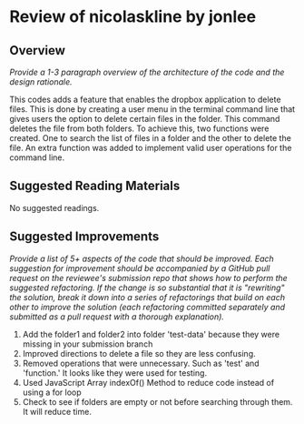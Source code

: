 # Review of nicolaskline by jonlee 

## Overview

*Provide a 1-3 paragraph overview of the architecture of the code and the design rationale.*

This codes adds a feature that enables the dropbox application to delete files. This is done by creating a user menu in the terminal command line that gives users the option to delete certain files in the folder. This command deletes the file from both folders. To achieve this, two functions were created. One to search the list of files in a folder and the other to delete the file. An extra function was added to implement valid user operations for the command line. 

## Suggested Reading Materials
No suggested readings. 

## Suggested Improvements

*Provide a list of 5+ aspects of the code that should be improved. Each suggestion for improvement should be accompanied by a GitHub pull request on the reviewee's submission repo that shows how to perform the suggested refactoring. If the change is so substantial that it is "rewriting" the solution, break it down into a series of refactorings that build on each other to improve the solution (each refactoring committed separately and submitted as a pull request with a thorough explanation).*

1. Add the folder1 and folder2 into folder 'test-data' because they were missing in your submission branch 
2. Improved directions to delete a file so they are less confusing.
3. Removed operations that were unnecessary. Such as 'test' and 'function.' It looks like they were used for testing. 
4. Used JavaScript Array indexOf() Method to reduce code instead of using a for loop 
5. Check to see if folders are empty or not before searching through them. It will reduce time. 
